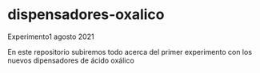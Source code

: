 # dispensadores-oxalico
Experimento1 agosto 2021

En este repositorio subiremos todo acerca del primer experimento con los nuevos dipensadores de ácido oxálico 
